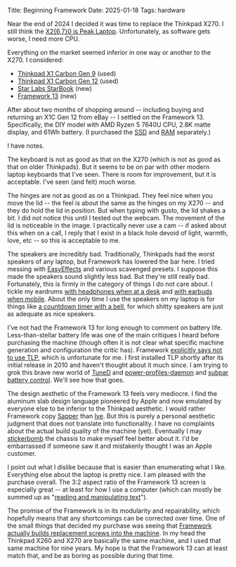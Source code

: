 Title: Beginning Framework
Date: 2025-01-18
Tags: hardware

Near the end of 2024 I decided it was time to replace the Thinkpad X270. I still think the [X2{6,7}0 is Peak Laptop](/2021/01/peak-laptop/). Unfortunately, as software gets worse, I need more CPU.

Everything on the market seemed inferior in one way or another to the X270. I considered:

* [Thinkpad X1 Carbon Gen 9](https://en.wikipedia.org/wiki/ThinkPad_X1_series#X1_Carbon_Gen_9) (used)
* [Thinkpad X1 Carbon Gen 12](https://en.wikipedia.org/wiki/ThinkPad_X1_series#X1_Carbon_Gen_12) (used)
* [Star Labs StarBook](https://us.starlabs.systems/pages/starbook) (new)
* [Framework 13](https://frame.work/products/laptop-diy-13-gen-amd) (new)

After about two months of shopping around -- including buying and returning an X1C Gen 12 from eBay -- I settled on the Framework 13. Specifically, the DIY model with AMD Ryzen 5 7640U CPU, 2.8K matte display, and 61Wh battery. (I purchased the [SSD](https://www.bhphotovideo.com/c/product/1791000-REG/crucial_ct2000t500ssd8_2tb_t500_pcie_4_0.html) and [RAM](https://www.bhphotovideo.com/c/product/1735729-REG/crucial_crucial_ram_32gb_kit.html) separately.)

I have notes.

The keyboard is not as good as that on the X270 (which is not as good as that on older Thinkpads). But it seems to be on par with other modern laptop keyboards that I've seen. There is room for improvement, but it is acceptable. I've seen (and felt) much worse.

The hinges are not as good as on a Thinkpad. They feel nice when you move the lid -- the feel is about the same as the hinges on my X270 -- and they do hold the lid in position. But when typing with gusto, the lid shakes a bit. I did not notice this until I tested out the webcam. The movement of the lid is noticeable in the image. I practically never use a cam -- if asked about this when on a call, I reply that I exist in a black hole devoid of light, warmth, love, etc -- so this is acceptable to me.

The speakers are incredibly bad. Traditionally, Thinkpads had the worst speakers of any laptop, but Framework has lowered the bar here. I tried messing with [EasyEffects](https://wiki.archlinux.org/title/PipeWire#EasyEffects) and various scavenged presets. I suppose this made the speakers sound slightly less bad. But they're still really bad. Fortunately, this is firmly in the category of things I do not care about. I tickle my eardrums [with headphones when at a desk](/2024/01/desktop-audio/) and [with earbuds when mobile](/2024/01/mobile-audio/). About the only time I use the speakers on my laptop is for things like [a countdown timer with a bell](/2019/07/termdown/), for which shitty speakers are just as adequate as nice speakers.

I've not had the Framework 13 for long enough to comment on battery life. Less-than-stellar battery life was one of the main critiques I heard before purchasing the machine (though often it is not clear what specific machine generation and configuration the critic has). Framework [explicitly says not to use TLP](https://knowledgebase.frame.work/en_us/optimizing-ubuntu-battery-life-Sye_48Lg3), which is unfortunate for me. I first installed TLP shortly after its initial release in 2010 and haven't thought about it much since. I am trying to grok this brave new world of [TuneD](https://github.com/redhat-performance/tuned) and [power-profiles-daemon](https://gitlab.freedesktop.org/upower/power-profiles-daemon) and [subpar battery control](https://wiki.archlinux.org/title/Framework_Laptop_13#Battery_control). We'll see how that goes.

The design aesthetic of the Framework 13 feels very mediocre. I find the aluminum slab design language pioneered by Apple and now emulated by everyone else to be inferior to the Thinkpad aesthetic. I would rather Framework copy [Sapper](https://en.wikipedia.org/wiki/Richard_Sapper) than [Ive](https://en.wikipedia.org/wiki/Jony_Ive). But this is purely a personal aesthetic judgment that does not translate into functionality. I have no complaints about the actual build quality of the machine (yet). Eventually I may [stickerbomb](https://xn--gckvb8fzb.com/stickerbombed-star-labs-starbook-mk-vi/) the chassis to make myself feel better about it. I'd be embarrassed if someone saw it and mistakenly thought I was an Apple customer.

I point out what I dislike because that is easier than enumerating what I like. Everything else about the laptop is pretty nice. I am pleased with the purchase overall. The 3:2 aspect ratio of the Framework 13 screen is especially great -- at least for how I use a computer (which can mostly be summed up as "[reading and manipulating text](https://en.wikipedia.org/wiki/Unix_philosophy)").

The promise of the Framework is in its modularity and repairability, which hopefully means that any shortcomings can be corrected over time. One of the small things that decided my purchase was seeing that [Framework actually builds replacement screws into the machine](https://old.reddit.com/r/framework/comments/1hnsmo7/replacement_screws_thats_neat_d/). In my head the Thinkpad X260 and X270 are basically the same machine, and I used that same machine for nine years. My hope is that the Framework 13 can at least match that, and be as boring as possible during that time.

